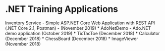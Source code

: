 # .NET Training Applications
Inventory Service - Simple ASP.NET Core Web Application with REST API (.NET Core 2.1, Postman) - (November 2019)
	* 
AdoNetDemo - Ado.NET demo application (October 2019)
	* 
TicTacToe (December 2018)
	* 
Calculator (December 2018)
	* 
ChessBoard (December 2018)
	* 
ImageViewer (November 2018)
